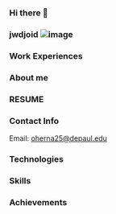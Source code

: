 ### Hi there 👋
### jwdjoid ![image](https://user-images.githubusercontent.com/92398689/208182421-4e90a8d4-9b94-49c1-8821-0005478936ad.png)
### Work Experiences
### About me
### RESUME
### Contact Info
  Email: oherna25@depaul.edu
### Technologies
### Skills
### Achievements 


<!--
**ozziebot/ozziebot** is a ✨ _special_ ✨ repository because its `README.md` (this file) appears on your GitHub profile.

Here are some ideas to get you started:

- 🔭 I’m currently working on ...
- 🌱 I’m currently learning ...
- 👯 I’m looking to collaborate on ...
- 🤔 I’m looking for help with ...
- 💬 Ask me about ...
- 📫 How to reach me: ...
- 😄 Pronouns: ...
- ⚡ Fun fact: ...
-->

